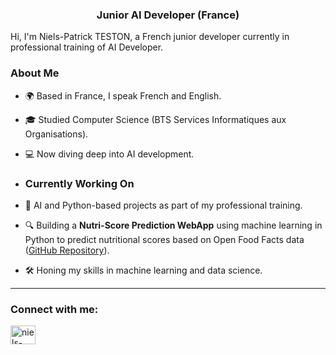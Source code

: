 <h3 align="center">Junior AI Developer (France)</h3>

Hi, I'm Niels-Patrick TESTON, a French junior developer currently in professional training of AI Developer.

### About Me
- 🌍 Based in France, I speak French and English.
- 🎓 Studied Computer Science (BTS Services Informatiques aux Organisations).
- 💻 Now diving deep into AI development.

- ### Currently Working On
- 🤖 AI and Python-based projects as part of my professional training.
- 🔍 Building a **Nutri-Score Prediction WebApp** using machine learning in Python to predict nutritional scores based on Open Food Facts data ([GitHub Repository](https://github.com/Niels-Patrick/nutriscore_prediction_app)).
- 🛠️ Honing my skills in machine learning and data science.

---

<h3 align="left">Connect with me:</h3>
<p align="left">
<a href="https://www.linkedin.com/in/niels-patrick-teston-0445201b3/" target="blank"><img align="center" src="https://raw.githubusercontent.com/rahuldkjain/github-profile-readme-generator/master/src/images/icons/Social/linked-in-alt.svg" alt="niels-patrick-teston-0445201b3" height="30" width="40" /></a>
</p>
